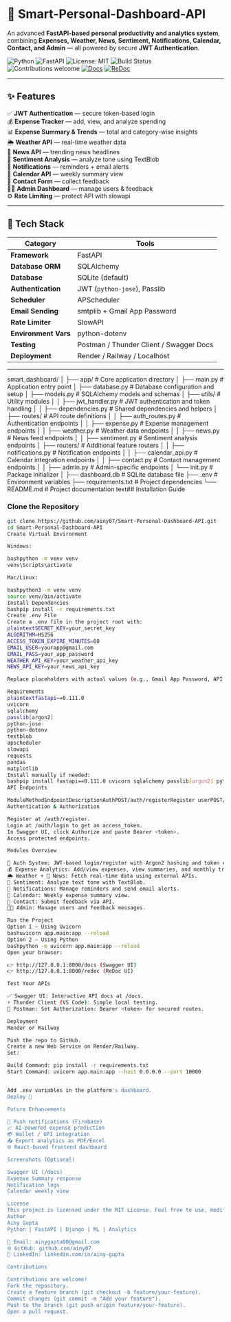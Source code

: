 # 🚀 Smart-Personal-Dashboard-API

An advanced **FastAPI-based personal productivity and analytics system**, combining **Expenses, Weather, News, Sentiment, Notifications, Calendar, Contact, and Admin** — all powered by secure **JWT Authentication**.

![Python](https://img.shields.io/badge/Python-3.10%2B-blue?logo=python)
![FastAPI](https://img.shields.io/badge/FastAPI-0.111.0-009688?logo=fastapi)
![License: MIT](https://img.shields.io/badge/License-MIT-yellow.svg)
![Build Status](https://img.shields.io/badge/Build-Passing-brightgreen)
![Contributions welcome](https://img.shields.io/badge/Contributions-welcome-orange.svg)
[![Docs](https://img.shields.io/badge/API%20Docs-Swagger%20UI-blue)](http://127.0.0.1:8000/docs)
[![ReDoc](https://img.shields.io/badge/API%20Docs-ReDoc-red)](http://127.0.0.1:8000/redoc)

---

## ✨ Features

✅ **JWT Authentication** — secure token-based login  
💰 **Expense Tracker** — add, view, and analyze spending  
📊 **Expense Summary & Trends** — total and category-wise insights  
🌦️ **Weather API** — real-time weather data  
📰 **News API** — trending news headlines  
💬 **Sentiment Analysis** — analyze tone using TextBlob  
🔔 **Notifications** — reminders + email alerts  
📅 **Calendar API** — weekly summary view  
💌 **Contact Form** — collect feedback  
👩‍💼 **Admin Dashboard** — manage users & feedback  
⚙️ **Rate Limiting** — protect API with slowapi  

---

## 🧰 Tech Stack

| Category | Tools |
|-----------|-------|
| **Framework** | FastAPI |
| **Database ORM** | SQLAlchemy |
| **Database** | SQLite (default) |
| **Authentication** | JWT (`python-jose`), Passlib |
| **Scheduler** | APScheduler |
| **Email Sending** | smtplib + Gmail App Password |
| **Rate Limiter** | SlowAPI |
| **Environment Vars** | python-dotenv |
| **Testing** | Postman / Thunder Client / Swagger Docs |
| **Deployment** | Render / Railway / Localhost |

---
smart_dashboard/
│
├── app/                        # Core application directory
│   ├── main.py                 # Application entry point
│   ├── database.py             # Database configuration and setup
│   ├── models.py               # SQLAlchemy models and schemas
│   ├── utils/                  # Utility modules
│   │   ├── jwt_handler.py      # JWT authentication and token handling
│   │   ├── dependencies.py     # Shared dependencies and helpers
│   ├── routes/                 # API route definitions
│   │   ├── auth_routes.py      # Authentication endpoints
│   │   ├── expense.py          # Expense management endpoints
│   │   ├── weather.py          # Weather data endpoints
│   │   ├── news.py             # News feed endpoints
│   │   ├── sentiment.py        # Sentiment analysis endpoints
│   ├── routers/                # Additional feature routers
│   │   ├── notifications.py    # Notification endpoints
│   │   ├── calendar_api.py     # Calendar integration endpoints
│   │   ├── contact.py          # Contact management endpoints
│   │   ├── admin.py            # Admin-specific endpoints
│   └── init.py             # Package initializer
│
├── dashboard.db                # SQLite database file
├── .env                        # Environment variables
├── requirements.txt            # Project dependencies
└── README.md                   # Project documentation
text## Installation Guide

### Clone the Repository
```bash
git clone https://github.com/ainy07/Smart-Personal-Dashboard-API.git
cd Smart-Personal-Dashboard-API
Create Virtual Environment

Windows:

bashpython -m venv venv
venv\Scripts\activate

Mac/Linux:

bashpython3 -m venv venv
source venv/bin/activate
Install Dependencies
bashpip install -r requirements.txt
Create .env File
Create a .env file in the project root with:
plaintextSECRET_KEY=your_secret_key
ALGORITHM=HS256
ACCESS_TOKEN_EXPIRE_MINUTES=60
EMAIL_USER=yourapp@gmail.com
EMAIL_PASS=your_app_password
WEATHER_API_KEY=your_weather_api_key
NEWS_API_KEY=your_news_api_key

Replace placeholders with actual values (e.g., Gmail App Password, API keys from OpenWeatherMap, NewsAPI).

Requirements
plaintextfastapi==0.111.0
uvicorn
sqlalchemy
passlib[argon2]
python-jose
python-dotenv
textblob
apscheduler
slowapi
requests
pandas
matplotlib
Install manually if needed:
bashpip install fastapi==0.111.0 uvicorn sqlalchemy passlib[argon2] python-jose python-dotenv textblob apscheduler slowapi requests pandas matplotlib
API Endpoints

ModuleMethodEndpointDescriptionAuthPOST/auth/registerRegister userPOST/auth/loginLogin userGET/auth/meGet current userExpensesGET/expenses/Get all expensesPOST/expenses/Add new expenseGET/expenses/summaryExpense summaryGET/expenses/trendsMonthly trendWeatherGET/weather/{city}Get live weatherNewsGET/news/{country}Latest newsSentimentPOST/sentiment/Analyze textNotificationsGET/notifications/Check remindersPOST/notifications/emailSend email notificationCalendarGET/calendar/weekWeekly overviewContactPOST/contact/Submit feedbackAdminGET/admin/usersView all usersDELETE/admin/users/{id}Delete userSystemGET/Welcome messageGET/pingHealth check
Authentication & Authorization

Register at /auth/register.
Login at /auth/login to get an access_token.
In Swagger UI, click Authorize and paste Bearer <token>.
Access protected endpoints.

Modules Overview

🔐 Auth System: JWT-based login/register with Argon2 hashing and token expiration.
💰 Expense Analytics: Add/view expenses, view summaries, and monthly trends.
🌦 Weather + 📰 News: Fetch real-time data using external APIs.
💬 Sentiment: Analyze text tone with TextBlob.
🔔 Notifications: Manage reminders and send email alerts.
📅 Calendar: Weekly expense summary view.
💌 Contact: Submit feedback via API.
👩‍💼 Admin: Manage users and feedback messages.

Run the Project
Option 1 — Using Uvicorn
bashuvicorn app.main:app --reload
Option 2 — Using Python
bashpython -m uvicorn app.main:app --reload
Open your browser:

👉 http://127.0.0.1:8000/docs (Swagger UI)
👉 http://127.0.0.1:8000/redoc (ReDoc UI)

Test Your APIs

✅ Swagger UI: Interactive API docs at /docs.
⚡ Thunder Client (VS Code): Simple local testing.
🧰 Postman: Set Authorization: Bearer <token> for secured routes.

Deployment
Render or Railway

Push the repo to GitHub.
Create a new Web Service on Render/Railway.
Set:

Build Command: pip install -r requirements.txt
Start Command: uvicorn app.main:app --host 0.0.0.0 --port 10000


Add .env variables in the platform's dashboard.
Deploy 🎉

Future Enhancements

🔔 Push notifications (Firebase)
📈 AI-powered expense prediction
💳 Wallet / UPI integration
📤 Export analytics as PDF/Excel
🌐 React-based frontend dashboard

Screenshots (Optional)

Swagger UI (/docs)
Expense Summary response
Notification logs
Calendar weekly view

License
This project is licensed under the MIT License. Feel free to use, modify, and distribute.
Author
Ainy Gupta
Python | FastAPI | Django | ML | Analytics

📧 Email: ainygupta00@gmail.com
🌐 GitHub: github.com/ainy07
💼 LinkedIn: linkedin.com/in/ainy-gupta

Contributions

Contributions are welcome!
Fork the repository.
Create a feature branch (git checkout -b feature/your-feature).
Commit changes (git commit -m "Add your feature").
Push to the branch (git push origin feature/your-feature).
Open a pull request.
